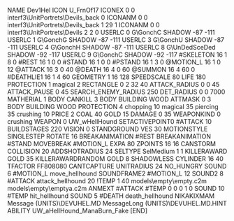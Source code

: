 NAME 			Dev1Hel
ICON 			U_FrnOf17
ICONEX 0 0 interf3\UnitPortrets\Devils_back 0
ICONANM 0 0 interf3\UnitPortrets\Devils_back 1 29 1
ICONANM 0 0 interf3\UnitPortrets\Devils 2 2 0
USERLC 			0 G\GonchC SHADOW -87 -111
USERLC 			1 G\GonchG SHADOW -87 -111
USERLC 			3 G\GonchU SHADOW -87 -111
USERLC 			4 G\GonchH SHADOW -87 -111
USERLC 			8 G\UnDedSceDed SHADOW -92 -117
USERLC 			9 G\GonchC SHADOW -92 -117
#SKELETON               16 1 8 0
#REST      		16 1 0 0
#STAND     		16 1 0 0
#PSTAND    		16 1 3 0
@MOTION_L  		16 1 0 12
@ATTACK    		16 3 0 40
@DEATH     		16 4 0 60
@SUMMON     		16 4 60 0 
#DEATHLIE1 		16 1 4 60
GEOMETRY 		1 16 128
SPEEDSCALE 80
LIFE     		180
PROTECTION 		1 magical 2
RECTANGLE 		0 2 32 40
ATTACK_RADIUS 		0 0 45
ATTACK_PAUSE 		0 45
SEARCH_ENEMY_RADIUS 	250
DET_RADIUS 		0 0 7000
MATHERIAL 		1 BODY
CANKILL 3 BODY BUILDING WOOD
ATTMASK 0 3 BODY BUILDING WOOD
PROTECTION 4 chopping 10 magical 35 piercing 35 crushing 10
PRICE 			2 COAL 40 GOLD 15
DAMAGE   		0 35
WEAPONKIND 		0 crushing
WEAPON			0 UW_wHellHound
SETACTIVEPOINT0		#ATTACK 10
BUILDSTAGES 		220
VISION 			0
STANDGROUND
VES 			30
MOTIONSTYLE 		SINGLESTEP
ROTATE 			16
BREAKANIMATION #REST
BREAKANIMATION #STAND
MOVEBREAK #MOTION_L
EXPA 80
ZPOINTS 16 16
CANSTORM
COLLISION 20
ADDSHOTRADIUS 24
SELTYPE SelMedium 1 1
KILLERAWARD             GOLD 35
KILLERAWARDRANDOM       GOLD 8
SHADOWLESS
CYLINDER 16 40
TFACTOR FF808080
CANTCAPTURE
UNITRADIUS 24
NO_HUNGRY
SOUND 6 #MOTION_L move_hellhound
SOUNDFRAME2 #MOTION_L 12
SOUND2 8 #ATTACK attack_hellhound 20
!TEMP  1 40 models\empty\empty.c2m models\empty\emptya.c2m
ANMEXT #ATTACK #TEMP 0 0 0 1 0
SOUND 10 #TEMP hit_hellhound
SOUND 5 #DEATH death_hellhound
NIKAKIXMAM
Message (UNITS)\DEVUHEL.MD
MessageLong (UNITS)\DEVUHEL.MD.HINT
ABILITY UW_aHellHound_ManaBurn_Fake
[END]
